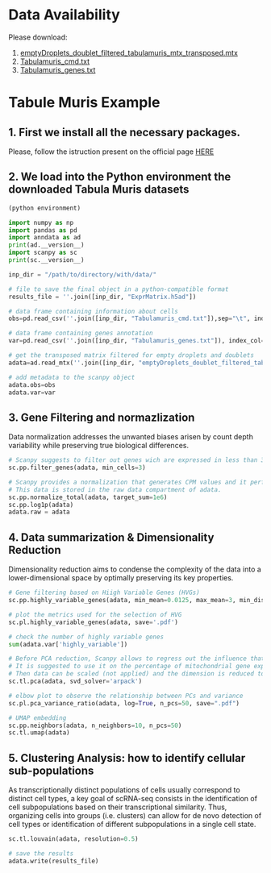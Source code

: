 # Data Availability
Please download:
1. [emptyDroplets_doublet_filtered_tabulamuris_mtx_transposed.mtx](https://drive.google.com/file/d/16G9Gcojd6CqoK_VNSiz2i0vMFCmd9Q9V/view?usp=sharing)
2. [Tabulamuris_cmd.txt](https://drive.google.com/file/d/1ngJ45fOzgY6pm9gNZdCKjXdG7lmJmY03/view?usp=sharing)
3. [Tabulamuris_genes.txt](https://drive.google.com/file/d/1L3IGc59iVLwT2HE7sGBu3R_DhzjxT7oF/view?usp=sharing)


# Tabule Muris Example

## 1. First we install all the necessary packages.
Please, follow the istruction present on the official page [HERE](https://scanpy.readthedocs.io/en/stable/installation.html)


## 2. We load into the Python environment the downloaded Tabula Muris datasets

```python
(python environment)

import numpy as np
import pandas as pd
import anndata as ad
print(ad.__version__)
import scanpy as sc
print(sc.__version__)

inp_dir = "/path/to/directory/with/data/"

# file to save the final object in a python-compatible format
results_file = ''.join([inp_dir, "ExprMatrix.h5ad"])

# data frame containing information about cells
obs=pd.read_csv(''.join([inp_dir, "Tabulamuris_cmd.txt"]),sep="\t", index_col=0) 

# data frame containing genes annotation
var=pd.read_csv(''.join([inp_dir, "Tabulamuris_genes.txt"]), index_col=0, sep="\t")

# get the transposed matrix filtered for empty droplets and doublets
adata=ad.read_mtx(''.join([inp_dir, "emptyDroplets_doublet_filtered_tabulamuris_mtx_transposed.mtx"]))

# add metadata to the scanpy object
adata.obs=obs
adata.var=var
```


## 3. Gene Filtering and normazlization
Data normalization addresses the unwanted biases arisen by count depth variability while preserving true biological differences.

```python
# Scanpy suggests to filter out genes wich are expressed in less than 3 cells.
sc.pp.filter_genes(adata, min_cells=3)

# Scanpy provides a normalization that generates CPM values and it performs logarithm on pseudocounts.
# This data is stored in the raw data compartment of adata.
sc.pp.normalize_total(adata, target_sum=1e6)
sc.pp.log1p(adata)
adata.raw = adata
```

## 4. Data summarization & Dimensionality Reduction
Dimensionality reduction aims to condense the complexity of the data into a lower-dimensional space by optimally preserving its key properties.

```python
# Gene filtering based on Hiigh Variable Genes (HVGs)
sc.pp.highly_variable_genes(adata, min_mean=0.0125, max_mean=3, min_disp=0.5)

# plot the metrics used for the selection of HVG
sc.pl.highly_variable_genes(adata, save='.pdf') 

# check the number of highly variable genes
sum(adata.var['highly_variable']) 

# Before PCA reduction, Scanpy allows to regress out the influence that certain variables could have on data before reducing dimensions.
# It is suggested to use it on the percentage of mitochondrial gene expression and on the total number of reads per cell (not used for the sake of this review).
# Then data can be scaled (not applied) and the dimension is reduced to the PCA components (first 50 by default).
sc.tl.pca(adata, svd_solver='arpack')

# elbow plot to observe the relationship between PCs and variance 
sc.pl.pca_variance_ratio(adata, log=True, n_pcs=50, save=".pdf")

# UMAP embedding
sc.pp.neighbors(adata, n_neighbors=10, n_pcs=50)
sc.tl.umap(adata)
```

## 5. Clustering Analysis: how to identify cellular sub-populations
As transcriptionally distinct populations of cells usually correspond to distinct cell types, a key goal of scRNA-seq consists in the identification of cell subpopulations based on their transcriptional similarity. Thus, organizing cells into groups (i.e. clusters) can allow for de novo detection of cell types or identification of different subpopulations in a single cell state.

```python
sc.tl.louvain(adata, resolution=0.5)

# save the results
adata.write(results_file)
```
